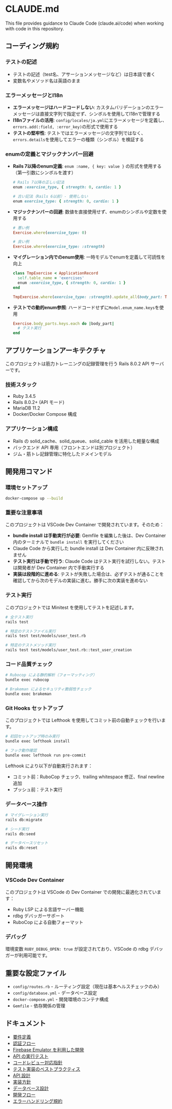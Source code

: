 # CLAUDE.md

This file provides guidance to Claude Code (claude.ai/code) when working with code in this repository.

## コーディング規約

### テストの記述
- テストの記述（test名、アサーションメッセージなど）は日本語で書く
- 変数名やメソッド名は英語のまま

### エラーメッセージとI18n
- **エラーメッセージはハードコードしない**: カスタムバリデーションのエラーメッセージは直接文字列で指定せず、シンボルを使用してI18nで管理する
- **I18nファイルの活用**: `config/locales/ja.yml`にエラーメッセージを定義し、`errors.add(:field, :error_key)`の形式で使用する
- **テストの堅牢性**: テストではエラーメッセージの文字列ではなく、`errors.details`を使用してエラーの種類（シンボル）を検証する

### enumの定義とマジックナンバー回避
- **Rails 7以降のenum定義**: `enum :name, { key: value }` の形式を使用する（第一引数にシンボルを渡す）
  ```ruby
  # Rails 7以降の正しい記法
  enum :exercise_type, { strength: 0, cardio: 1 }
  
  # 古い記法（Rails 6以前）- 使用しない
  enum exercise_type: { strength: 0, cardio: 1 }
  ```
- **マジックナンバーの回避**: 数値を直接使用せず、enumのシンボルや定数を使用する
  ```ruby
  # 悪い例
  Exercise.where(exercise_type: 0)
  
  # 良い例
  Exercise.where(exercise_type: :strength)
  ```
- **マイグレーション内でのenum使用**: 一時モデルでenumを定義して可読性を向上
  ```ruby
  class TmpExercise < ApplicationRecord
    self.table_name = 'exercises'
    enum :exercise_type, { strength: 0, cardio: 1 }
  end
  
  TmpExercise.where(exercise_type: :strength).update_all(body_part: TmpExercise.body_parts[:chest])
  ```
- **テストでの動的enum参照**: ハードコードせずに`Model.enum_name.keys`を使用
  ```ruby
  Exercise.body_parts.keys.each do |body_part|
    # テスト実行
  end
  ```

## アプリケーションアーキテクチャ

このプロジェクトは筋力トレーニングの記録管理を行う Rails 8.0.2 API サーバーです。

### 技術スタック

- Ruby 3.4.5
- Rails 8.0.2+ (API モード)
- MariaDB 11.2
- Docker/Docker Compose 構成

### アプリケーション構成

- Rails の solid_cache、solid_queue、solid_cable を活用した軽量な構成
- バックエンド API 専用（フロントエンドは別プロジェクト）
- ジム・筋トレ記録管理に特化したドメインモデル

## 開発用コマンド

### 環境セットアップ

```bash
docker-compose up --build
```

### 重要な注意事項

このプロジェクトは VSCode Dev Container で開発されています。そのため：

- **bundle install は手動実行が必要**: Gemfile を編集した後は、Dev Container 内のターミナルで `bundle install` を実行してください
- Claude Code から実行した bundle install は Dev Container 内に反映されません
- **テスト実行は手動で行う**: Claude Code はテスト実行を試行しない。テストは開発者が Dev Container 内で手動実行する
- **実装は段階的に進める**: テストが失敗した場合は、必ずテストが通ることを確認してから次のモデルの実装に進む。勝手に次の実装を進めない

### テスト実行

このプロジェクトでは Minitest を使用してテストを記述します。

```bash
# 全テスト実行
rails test

# 特定のテストファイル実行
rails test test/models/user_test.rb

# 特定のテストメソッド実行
rails test test/models/user_test.rb::test_user_creation
```

### コード品質チェック

```bash
# Rubocop による静的解析（フォーマッティング）
bundle exec rubocop

# Brakeman によるセキュリティ脆弱性チェック
bundle exec brakeman
```

### Git Hooks セットアップ

このプロジェクトでは Lefthook を使用してコミット前の自動チェックを行います。

```bash
# 初回セットアップ時のみ実行
bundle exec lefthook install

# フック動作確認
bundle exec lefthook run pre-commit
```

Lefthook により以下が自動実行されます：

- コミット前：RuboCop チェック、trailing whitespace 修正、final newline 追加
- プッシュ前：テスト実行

### データベース操作

```bash
# マイグレーション実行
rails db:migrate

# シード実行
rails db:seed

# データベースリセット
rails db:reset
```

## 開発環境

### VSCode Dev Container

このプロジェクトは VSCode の Dev Container での開発に最適化されています：

- Ruby LSP による言語サーバー機能
- rdbg デバッガーサポート
- RuboCop による自動フォーマット

### デバッグ

環境変数 `RUBY_DEBUG_OPEN: true` が設定されており、VSCode の rdbg デバッガーが利用可能です。

## 重要な設定ファイル

- `config/routes.rb` - ルーティング設定（現在は基本ヘルスチェックのみ）
- `config/database.yml` - データベース設定
- `docker-compose.yml` - 開発環境のコンテナ構成
- `Gemfile` - 依存関係の管理

## ドキュメント

- [要件定義](./docs/要件定義.md)
- [認証フロー](./docs/認証フロー.md)
- [Firebase Emulator を利用した開発](./firebase_emulator/README.md)
- [API の実行テスト](./api.http)
- [コードレビュー対応指針](./docs/コードレビュー対応指針.md)
- [テスト実装のベストプラクティス](./docs/テスト実装のベストプラクティス.md)
- [API 設計](./docs/API設計.md)
- [実装方針](./docs/実装方針.md)
- [データベース設計](./docs/データベース設計.md)
- [開発フロー](./docs/開発フロー.md)
- [エラーハンドリング規約](./docs/エラーハンドリング規約.md)
